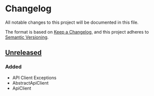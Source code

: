 # Changelog
All notable changes to this project will be documented in this file.

The format is based on [Keep a Changelog](https://keepachangelog.com/en/1.0.0/),
and this project adheres to [Semantic Versioning](https://semver.org/spec/v2.0.0.html).

## [Unreleased]
### Added
- API Client Exceptions
- AbstractApiClient
- ApiClient

[Unreleased]: https://github.com/code-bushido/api-client/compare/0.1.0...master

